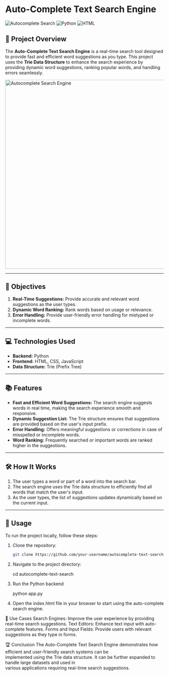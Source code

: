 # Auto-Complete Text Search Engine

![Autocomplete Search](https://img.shields.io/badge/Algorithm-Trie-orange) ![Python](https://img.shields.io/badge/Backend-Python-blue) ![HTML](https://img.shields.io/badge/Frontend-HTML/CSS/JS-green)

## 🚀 Project Overview
The **Auto-Complete Text Search Engine** is a real-time search tool designed to provide fast and efficient word suggestions as you type. This project uses the **Trie Data Structure** to enhance the search experience by providing dynamic word suggestions, ranking popular words, and handling errors seamlessly.

<img src="https://your-image-url.com" alt="Autocomplete Search Engine" width="600"/>

---

## 🎯 Objectives
1. **Real-Time Suggestions:** Provide accurate and relevant word suggestions as the user types.
2. **Dynamic Word Ranking:** Rank words based on usage or relevance.
3. **Error Handling:** Provide user-friendly error handling for mistyped or incomplete words.

---

## 💻 Technologies Used

- **Backend:** Python
- **Frontend:** HTML, CSS, JavaScript
- **Data Structure:** Trie (Prefix Tree)

---

## 📚 Features

- **Fast and Efficient Word Suggestions:** The search engine suggests words in real time, making the search experience smooth and responsive.
- **Dynamic Suggestion List:** The Trie structure ensures that suggestions are provided based on the user's input prefix.
- **Error Handling:** Offers meaningful suggestions or corrections in case of misspelled or incomplete words.
- **Word Ranking:** Frequently searched or important words are ranked higher in the suggestions.

---

## 🛠️ How It Works

1. The user types a word or part of a word into the search bar.
2. The search engine uses the Trie data structure to efficiently find all words that match the user's input.
3. As the user types, the list of suggestions updates dynamically based on the current input.

---

## 📖 Usage

To run the project locally, follow these steps:

1. Clone the repository:
   ```bash
   git clone https://github.com/your-username/autocomplete-text-search.git

2. Navigate to the project directory:

    cd autocomplete-text-search

3. Run the Python backend 

    python app.py

4. Open the index.html file in your browser to start using the auto-complete search engine.

🚀 Use Cases
Search Engines: Improve the user experience by providing real-time search suggestions.
Text Editors: Enhance text input with auto-complete features.
Forms and Input Fields: Provide users with relevant suggestions as they type in forms.

🏆 Conclusion
The Auto-Complete Text Search Engine demonstrates how efficient and user-friendly search systems can be<br>
implemented using the Trie data structure. It can be further expanded to handle large datasets and used in<br>
various applications requiring real-time search suggestions.

